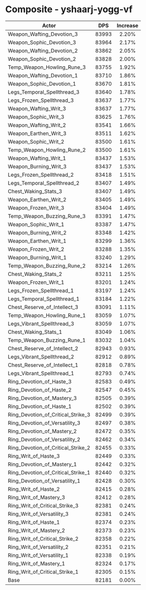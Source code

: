 # Composite - yshaarj-yogg-vf
| Actor | DPS | Increase |
|---|:---:|:---:|
|Weapon_Wafting_Devotion_3|83993|2.20%|
|Weapon_Sophic_Devotion_3|83964|2.17%|
|Weapon_Wafting_Devotion_2|83862|2.05%|
|Weapon_Sophic_Devotion_2|83828|2.00%|
|Temp_Weapon_Howling_Rune_3|83755|1.92%|
|Weapon_Wafting_Devotion_1|83710|1.86%|
|Weapon_Sophic_Devotion_1|83670|1.81%|
|Legs_Temporal_Spellthread_3|83640|1.78%|
|Legs_Frozen_Spellthread_3|83637|1.77%|
|Weapon_Wafting_Writ_3|83637|1.77%|
|Weapon_Sophic_Writ_3|83625|1.76%|
|Weapon_Wafting_Writ_2|83541|1.66%|
|Weapon_Earthen_Writ_3|83511|1.62%|
|Weapon_Sophic_Writ_2|83500|1.61%|
|Temp_Weapon_Howling_Rune_2|83500|1.61%|
|Weapon_Wafting_Writ_1|83437|1.53%|
|Weapon_Burning_Writ_3|83437|1.53%|
|Legs_Frozen_Spellthread_2|83418|1.51%|
|Legs_Temporal_Spellthread_2|83407|1.49%|
|Chest_Waking_Stats_3|83407|1.49%|
|Weapon_Earthen_Writ_2|83405|1.49%|
|Weapon_Frozen_Writ_3|83404|1.49%|
|Temp_Weapon_Buzzing_Rune_3|83391|1.47%|
|Weapon_Sophic_Writ_1|83387|1.47%|
|Weapon_Burning_Writ_2|83348|1.42%|
|Weapon_Earthen_Writ_1|83299|1.36%|
|Weapon_Frozen_Writ_2|83288|1.35%|
|Weapon_Burning_Writ_1|83240|1.29%|
|Temp_Weapon_Buzzing_Rune_2|83214|1.26%|
|Chest_Waking_Stats_2|83211|1.25%|
|Weapon_Frozen_Writ_1|83201|1.24%|
|Legs_Frozen_Spellthread_1|83197|1.24%|
|Legs_Temporal_Spellthread_1|83184|1.22%|
|Chest_Reserve_of_Intellect_3|83091|1.11%|
|Temp_Weapon_Howling_Rune_1|83059|1.07%|
|Legs_Vibrant_Spellthread_3|83059|1.07%|
|Chest_Waking_Stats_1|83049|1.06%|
|Temp_Weapon_Buzzing_Rune_1|83032|1.04%|
|Chest_Reserve_of_Intellect_2|82943|0.93%|
|Legs_Vibrant_Spellthread_2|82912|0.89%|
|Chest_Reserve_of_Intellect_1|82818|0.78%|
|Legs_Vibrant_Spellthread_1|82793|0.74%|
|Ring_Devotion_of_Haste_3|82583|0.49%|
|Ring_Devotion_of_Haste_2|82547|0.45%|
|Ring_Devotion_of_Mastery_3|82505|0.39%|
|Ring_Devotion_of_Haste_1|82502|0.39%|
|Ring_Devotion_of_Critical_Strike_3|82499|0.39%|
|Ring_Devotion_of_Versatility_3|82497|0.38%|
|Ring_Devotion_of_Mastery_2|82472|0.35%|
|Ring_Devotion_of_Versatility_2|82462|0.34%|
|Ring_Devotion_of_Critical_Strike_2|82455|0.33%|
|Ring_Writ_of_Haste_3|82449|0.33%|
|Ring_Devotion_of_Mastery_1|82442|0.32%|
|Ring_Devotion_of_Critical_Strike_1|82440|0.32%|
|Ring_Devotion_of_Versatility_1|82428|0.30%|
|Ring_Writ_of_Haste_2|82415|0.28%|
|Ring_Writ_of_Mastery_3|82412|0.28%|
|Ring_Writ_of_Critical_Strike_3|82381|0.24%|
|Ring_Writ_of_Versatility_3|82381|0.24%|
|Ring_Writ_of_Haste_1|82374|0.23%|
|Ring_Writ_of_Mastery_2|82373|0.23%|
|Ring_Writ_of_Critical_Strike_2|82358|0.22%|
|Ring_Writ_of_Versatility_2|82351|0.21%|
|Ring_Writ_of_Versatility_1|82338|0.19%|
|Ring_Writ_of_Mastery_1|82324|0.17%|
|Ring_Writ_of_Critical_Strike_1|82305|0.15%|
|Base|82181|0.00%|
